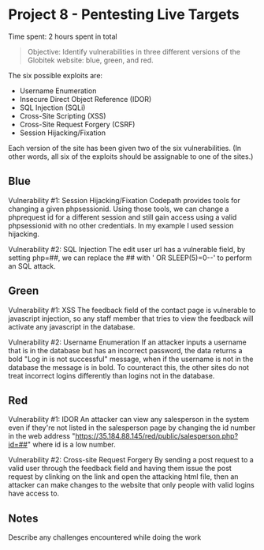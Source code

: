 # Project 8 - Pentesting Live Targets

Time spent: 2 hours spent in total

> Objective: Identify vulnerabilities in three different versions of the Globitek website: blue, green, and red.

The six possible exploits are:
* Username Enumeration
* Insecure Direct Object Reference (IDOR)
* SQL Injection (SQLi)
* Cross-Site Scripting (XSS)
* Cross-Site Request Forgery (CSRF)
* Session Hijacking/Fixation

Each version of the site has been given two of the six vulnerabilities. (In other words, all six of the exploits should be assignable to one of the sites.)

## Blue

Vulnerability #1: Session Hijacking/Fixation
Codepath provides tools for changing a given phpsessionid.  Using those tools, we can change a phprequest id for a different session and still gain access using a valid phpsessionid with no other credentials.  In my example I used session hijacking.


Vulnerability #2: SQL Injection
The edit user url has a vulnerable field, by setting php=##, we can replace the ## with ' OR SLEEP(5)=0--' to perform an SQL attack.


## Green

Vulnerability #1: XSS
The feedback field of the contact page is vulnerable to javascript injection, so any staff member that tries to view the feedback will activate any javascript in the database.

Vulnerability #2: Username Enumeration
If an attacker inputs a username that is in the database but has an incorrect password, the data returns a bold "Log in is not successful" message, when if the username is not in the database the message is in bold.  To counteract this, the other sites do not treat incorrect logins differently than logins not in the database.


## Red

Vulnerability #1: IDOR
An attacker can view any salesperson in the system even if they're not listed in the salesperson page by changing the id number in the web address "https://35.184.88.145/red/public/salesperson.php?id=##" where id is a low number.


Vulnerability #2: Cross-site Request Forgery
By sending a post request to a valid user through the feedback field and having them issue the post request by clinking on the link and open the attacking html file, then an attacker can make changes to the website that only people with valid logins have access to.


## Notes

Describe any challenges encountered while doing the work

